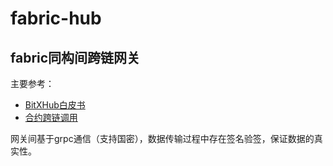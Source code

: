 # fabric-hub

## fabric同构间跨链网关

主要参考：
- [BitXHub白皮书](https://upload.hyperchain.cn/BitXHub%E7%99%BD%E7%9A%AE%E4%B9%A6.pdf)
- [合约跨链调用](https://wecross.readthedocs.io/zh_CN/latest/docs/dev/interchain.html)

网关间基于grpc通信（支持国密），数据传输过程中存在签名验签，保证数据的真实性。
